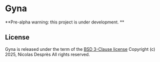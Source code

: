# Gyna

**Pre-alpha warning: this project is under development. **

## License

Gyna is released under the term of the [BSD 3-Clause license](LICENSE.txt)
Copyright (c) 2025, Nicolas Desprès
All rights reserved.
